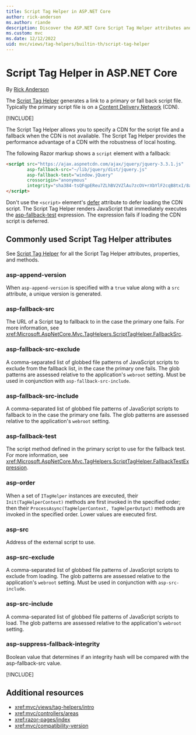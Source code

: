 ```yaml
---
title: Script Tag Helper in ASP.NET Core
author: rick-anderson
ms.author: riande
description: Discover the ASP.NET Core Script Tag Helper attributes and the role each attribute plays in extending behavior of the HTML Script tag.
ms.custom: mvc
ms.date: 12/12/2022
uid: mvc/views/tag-helpers/builtin-th/script-tag-helper
---
```

# Script Tag Helper in ASP.NET Core

By [Rick Anderson](https://twitter.com/RickAndMSFT)

The [Script Tag Helper](xref:Microsoft.AspNetCore.Mvc.TagHelpers.ScriptTagHelper) generates a link to a primary or fall back script file. Typically the primary script file is on a [Content Delivery Network](/office365/enterprise/content-delivery-networks#what-exactly-is-a-cdn) (CDN).

[!INCLUDE[](~/includes/cdn.md)]

The Script Tag Helper allows you to specify a CDN for the script file and a fallback when the CDN is not available. The Script Tag Helper provides the performance advantage of a CDN with the robustness of local hosting.

The following Razor markup shows a `script` element with a fallback:

```html
<script src="https://ajax.aspnetcdn.com/ajax/jquery/jquery-3.3.1.js"
        asp-fallback-src="~/lib/jquery/dist/jquery.js"
        asp-fallback-test="window.jQuery"
        crossorigin="anonymous"
        integrity="sha384-tsQFqpEReu7ZLhBV2VZlAu7zcOV+rXbYlF2cqB8txI/8aZajjp4Bqd+V6D5IgvKT">
</script>
```

Don't use the `<script>` element's [defer](https://developer.mozilla.org/docs/Web/HTML/Element/script) attribute to defer loading the CDN script. The Script Tag Helper renders JavaScript that immediately executes the [asp-fallback-test](#asp-fallback-test) expression. The expression fails if loading the CDN script is deferred.

## Commonly used Script Tag Helper attributes

See [Script Tag Helper](xref:Microsoft.AspNetCore.Mvc.TagHelpers.ScriptTagHelper) for all the Script Tag Helper attributes, properties, and methods.

### asp-append-version

When `asp-append-version` is specified with a `true` value along with a `src` attribute, a unique version is generated.

### asp-fallback-src

The URL of a Script tag to fallback to in the case the primary one fails. For more information, see <xref:Microsoft.AspNetCore.Mvc.TagHelpers.ScriptTagHelper.FallbackSrc>.

### asp-fallback-src-exclude

A comma-separated list of globbed file patterns of JavaScript scripts to exclude from the fallback list, in the case the primary one fails. The glob patterns are assessed relative to the application's `webroot` setting. Must be used in conjunction with `asp-fallback-src-include`.

### asp-fallback-src-include

A comma-separated list of globbed file patterns of JavaScript scripts to fallback to in the case the primary one fails. The glob patterns are assessed relative to the application's `webroot` setting.

### asp-fallback-test

The script method defined in the primary script to use for the fallback test. For more information, see <xref:Microsoft.AspNetCore.Mvc.TagHelpers.ScriptTagHelper.FallbackTestExpression>.

### asp-order

When a set of `ITagHelper` instances are executed, their `Init(TagHelperContext)` methods are first invoked in the specified order; then their `ProcessAsync(TagHelperContext, TagHelperOutput)` methods are invoked in the specified order. Lower values are executed first.

### asp-src

Address of the external script to use.

### asp-src-exclude

A comma-separated list of globbed file patterns of JavaScript scripts to exclude from loading. The glob patterns are assessed relative to the application's `webroot` setting. Must be used in conjunction with `asp-src-include`.

### asp-src-include

A comma-separated list of globbed file patterns of JavaScript scripts to load. The glob patterns are assessed relative to the application's `webroot` setting.

### asp-suppress-fallback-integrity

Boolean value that determines if an integrity hash will be compared with the asp-fallback-src value.

[!INCLUDE[](~/includes/th_version.md)]

## Additional resources

* <xref:mvc/views/tag-helpers/intro>
* <xref:mvc/controllers/areas>
* <xref:razor-pages/index>
* <xref:mvc/compatibility-version>
